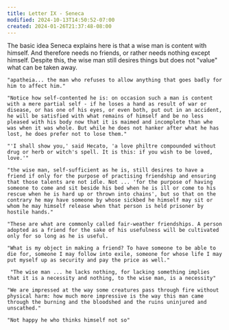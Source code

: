 ```yaml
---
title: Letter IX - Seneca
modified: 2024-10-13T14:50:52-07:00
created: 2024-01-26T21:37:48-08:00
---
```

The basic idea Seneca explains here is that a wise man is content with himself. And therefore needs no friends, or rather needs nothing except himself. Despite this, the wise man still desires things but does not "value" what can be taken away.

	"apatheia... the man who refuses to allow anything that goes badly for him to affect him."

	"Notice how self-contented he is: on occasion such a man is content with a mere partial self - if he loses a hand as result of war or disease, or has one of his eyes, or even both, put out in an accident, he will be satisfied with what remains of himself and be no less pleased with his body now that it is maimed and incomplete than whe was when it was whole. But while he does not hanker after what he has lost, he does prefer not to lose them."

	"'I shall show you,' said Hecato, 'a love philtre compounded without drug or herb or witch's spell. It is this: if you wish to be loved, love.'"

	"the wise man, self-sufficient as he is, still desires to have a friend if only for the purpose of practising friendship and ensuring that those talents are not idle. Not ... 'for the purpose of having someone to come and sit beside his bed when he is ill or come to his rescue when he is hard up or thrown into chains', but so that on the contrary he may have someone by whose sickbed he himself may sit or whom he may himself release when that person is held prisoner by hostile hands."

	"These are what are commonly called fair-weather friendships. A person adopted as a friend for the sake of his usefulness will be cultivated only for so long as he is useful.

	"What is my object in making a friend? To have someone to be able to die for, someone I may follow into exile, someone for whose life I may put myself up as security and pay the price as well."

	 "The wise man ... he lacks nothing, for lacking something implies that it is a necessity and nothing, to the wise man, is a necessity"

	"We are impressed at the way some creatures pass through fire without physical harm: how much more impressive is the way this man came through the burning and the bloodshed and the ruins uninjured and unscathed."

	"Not happy he who thinks himself not so"